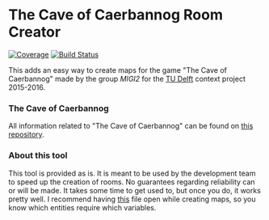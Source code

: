 # The Cave of Caerbannog Room Creator
[![Coverage](http://crielaard.co.uk/other_resources/badge.svg)](http://www.urbandictionary.com/define.php?term=seems%20legit)
[![Build Status](https://travis-ci.org/BCrlrd/MIGI2_RoomCreator.svg?branch=master)](https://travis-ci.org/BCrlrd/MIGI2_RoomCreator)

This adds an easy way to create maps for the game "The Cave of Caerbannog" made by the group *MIGI2* for the [TU Delft] context project 2015-2016.

### The Cave of Caerbannog
All information related to "The Cave of Caerbannog" can be found on [this repository].

### About this tool
This tool is provided as is. It is meant to be used by the development team to speed up the creation of rooms. No guarantees regarding reliability can or will be made. It takes some time to get used to, but once you do, it works pretty well.
I recommend having [this] file open while creating maps, so you know which entities require which variables.

[TU Delft]: http://tudelft.nl/
[this repository]: https://github.com/Taeir/ContextProject-MIGI2
[this]: https://raw.githubusercontent.com/BCrlrd/MIGI2_RoomCreator/master/CaerbannogRoomFormat.crf
